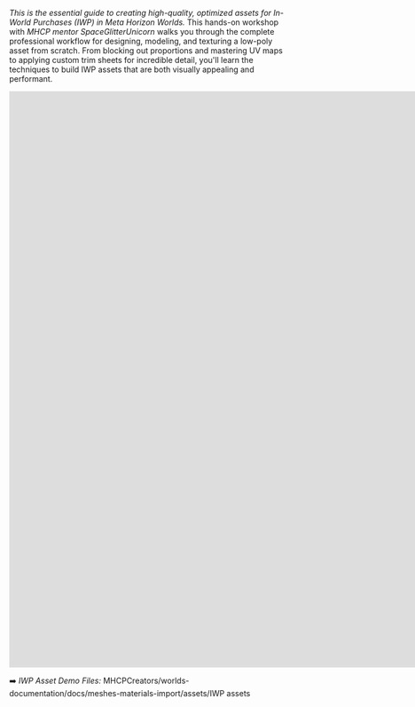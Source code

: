 *This is the essential guide to creating high-quality, optimized assets for In-World Purchases (IWP) in Meta Horizon Worlds.* This hands-on workshop with *MHCP mentor SpaceGlitterUnicorn* walks you through the complete professional workflow for designing, modeling, and texturing a low-poly asset from scratch. From blocking out proportions and mastering UV maps to applying custom trim sheets for incredible detail, you'll learn the techniques to build IWP assets that are both visually appealing and performant.

<iframe width="1830" height="1038" src="https://www.youtube.com/embed/CcTjZiF5_PE" title="Optimize IWP Assets for Peak Performance" frameborder="0" allow="accelerometer; autoplay; clipboard-write; encrypted-media; gyroscope; picture-in-picture; web-share" referrerpolicy="strict-origin-when-cross-origin" allowfullscreen></iframe>

➡️ *IWP Asset Demo Files:*
 MHCPCreators/worlds-documentation/docs/meshes-materials-import/assets/IWP assets